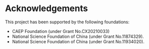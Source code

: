 # Acknowledgements

This project has been supported by the following foundations:

* CAEP Foundation (under Grant No.CX20210033)
* National Science Foundation of China (under Grant No.11874329).
* National Science Foundation of China (under Grant No.11934020).
